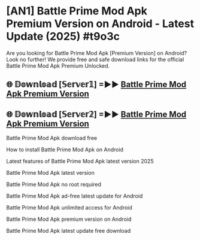 # [AN1] Battle Prime Mod Apk Premium Version on Android - Latest Update (2025) #t9o3c

Are you looking for Battle Prime Mod Apk [Premium Version] on Android? Look no further! We provide free and safe download links for the official Battle Prime Mod Apk Premium Unlocked.

## 🌐 𝔻𝕠𝕨𝕟𝕝𝕠𝕒𝕕 [𝕊𝕖𝕣𝕧𝕖𝕣𝟙] =►► [Battle Prime Mod Apk Premium Version](https://aan1.pages.dev?q=Battle+Prime+Mod+Apk&ref=A1A)

## 🌐 𝔻𝕠𝕨𝕟𝕝𝕠𝕒𝕕 [𝕊𝕖𝕣𝕧𝕖𝕣𝟚] =►► [Battle Prime Mod Apk Premium Version](https://aan1.pages.dev?q=Battle+Prime+Mod+Apk&ref=A1A)

Battle Prime Mod Apk download free

How to install Battle Prime Mod Apk on Android

Latest features of Battle Prime Mod Apk latest version 2025

Battle Prime Mod Apk latest version

Battle Prime Mod Apk no root required

Battle Prime Mod Apk ad-free latest update for Android

Battle Prime Mod Apk unlimited access for Android

Battle Prime Mod Apk premium version on Android

Battle Prime Mod Apk latest update free download